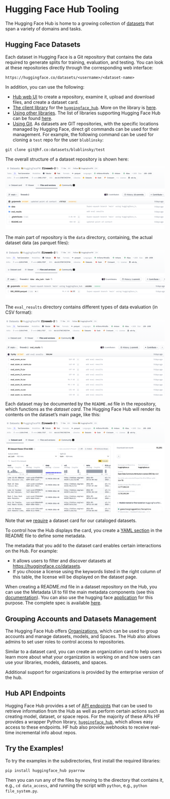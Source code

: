 # Hugging Face Hub Tooling

The Hugging Face Hub is home to a growing collection of [datasets](https://huggingface.co/docs/hub/datasets) that span a variety of domains and tasks.

## Hugging Face Datasets

Each dataset in Hugging Face is a Git repository that contains the data required to generate splits for training, evaluation, and testing. You can look at these repositories directly through the corresponding web interface:

```
https://huggingface.co/datasets/<username>/<dataset-name>
```

In addition, you can use the following:

* [Hub web UI](https://huggingface.co/docs/hub/datasets-adding#upload-using-the-hub-ui) to create a repository, examine it, upload and download files, and create a dataset card.
* [The client library](https://huggingface.co/docs/hub/datasets-adding#using-the-huggingfacehub-client-library) for the [`huggingface_hub`](https://github.com/huggingface/huggingface_hub). More on the library is [here](data_access/README.md).
* [Using other libraries](https://huggingface.co/docs/hub/datasets-adding#using-other-libraries). The list of libraries supporting Hugging Face Hub can be found [here](https://huggingface.co/docs/hub/datasets-libraries).
* [Using Git](https://huggingface.co/docs/hub/datasets-adding#using-git). As datasets are GIT repositories, with the specific locations managed by Hugging Face, direct git commands can be used for their management. For example, the following command can be used for cloning a `test` repo for the user `blublinsky`:

```commandline
git clone git@hf.co:datasets/blublinsky/test
```

The overall structure of a dataset repository is shown here:

![Overall repo](images/overall.png)

The main part of repository is the `data` directory, containing, the actual dataset data (as parquet files): 

![Data](images/repo_data.png)

The `eval_results` directory contains different types of data evaluation (in CSV format):

![Evaluation](images/eval.png)

Each dataset may be documented by the `README.md` file in the repository, which functions as the _dataset card_. The Hugging Face Hub will render its contents on the dataset’s main page, like this:

![Evaluation](images/viewer.png)

Note that we [require](https://the-ai-alliance.github.io/open-trusted-data-initiative/dataset-requirements/) a dataset card for our cataloged datasets.

To control how the Hub displays the card, you create a [YAML section](https://huggingface.co/docs/hub/datasets-cards#dataset-card-metadata) in the README file to define some metadata. 

The metadata that you add to the dataset card enables certain interactions on the Hub. For example:

* It allows users to filter and discover datasets at https://huggingface.co/datasets.
* If you choose a license using the keywords listed in the right column of this table, the license will be displayed on 
the dataset page.

When creating a README.md file in a dataset repository on the Hub, you can use the Metadata UI to fill the main metadata components (see this [documentation](https://github.com/huggingface/datasets/blob/main/templates/README_guide.md)). You can also use the hugging face [application](https://huggingface.co/spaces/huggingface/datasets-tagging) for this purpose. The complete spec is available [here](https://github.com/huggingface/hub-docs/blob/main/datasetcard.md?plain=1).

##  Grouping Accounts and Datasets Management

The Hugging Face Hub offers [Organizations](https://huggingface.co/docs/hub/organizations), which can be used to group accounts and manage datasets, models, and Spaces. The Hub also allows admins to set user roles to control access to 
repositories. 

Similar to a dataset card, you can create an organization card to help users learn more about what your organization is working on and how users can use your libraries, models, datasets, and spaces.

Additional support for organizations is provided by the enterprise version of the hub.

## Hub API Endpoints

Hugging Face Hub provides a set of [API endpoints](https://huggingface.co/docs/hub/api) that can be used to retrieve information from the Hub as well as perform certain actions such as creating model, dataset, or space repos. For the majority of these APIs HF provides a wrapper Python library, [`huggingface_hub`](https://github.com/huggingface/huggingface_hub), which allows easy access to these 
endpoints. HF hub also provide webhooks to receive real-time incremental info about repos.

## Try the Examples!

To try the examples in the subdirectories, first install the required libraries:

```shell
pip install huggingface_hub pyarrow
```

Then you can run any of the files by moving to the directory that contains it, e.g., `cd data_access`, and running the script with `python`, e.g., `python file_system.py`.


